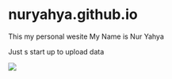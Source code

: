 # nuryahya.github.io
This my personal wesite
My Name is Nur Yahya 


Just s start up to upload data

![](https://i.gifer.com/embedded/download/72Oz.gif)











